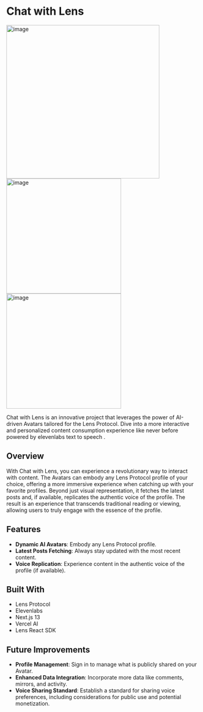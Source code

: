 # Chat with Lens

<img width="400" alt="image" src="https://github.com/Markeljan/chat-with-lens/assets/12901349/e46113d2-11f6-4ba7-9e1c-2d3b712e37f3">
<img width="300" alt="image" src="https://github.com/Markeljan/chat-with-lens/assets/12901349/58f8ee93-3164-460e-b3cb-68b7bbfe563e">
<img width="300" alt="image" src="https://github.com/Markeljan/chat-with-lens/assets/12901349/7b1c9c32-3b2e-4d16-a9c3-6cacf251aa99">

Chat with Lens is an innovative project that leverages the power of AI-driven Avatars tailored for the Lens Protocol. Dive into a more interactive and personalized content consumption experience like never before powered by elevenlabs text to speech .

## Overview

With Chat with Lens, you can experience a revolutionary way to interact with content. The Avatars can embody any Lens Protocol profile of your choice, offering a more immersive experience when catching up with your favorite profiles. Beyond just visual representation, it fetches the latest posts and, if available, replicates the authentic voice of the profile. The result is an experience that transcends traditional reading or viewing, allowing users to truly engage with the essence of the profile.

## Features

- **Dynamic AI Avatars**: Embody any Lens Protocol profile.
- **Latest Posts Fetching**: Always stay updated with the most recent content.
- **Voice Replication**: Experience content in the authentic voice of the profile (if available).

## Built With

- Lens Protocol
- Elevenlabs
- Next.js 13
- Vercel AI
- Lens React SDK

## Future Improvements

- **Profile Management**: Sign in to manage what is publicly shared on your Avatar.
- **Enhanced Data Integration**: Incorporate more data like comments, mirrors, and activity.
- **Voice Sharing Standard**: Establish a standard for sharing voice preferences, including considerations for public use and potential monetization.
